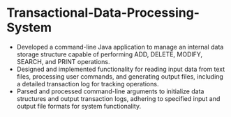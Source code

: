 # Transactional-Data-Processing-System

- Developed a command-line Java application to manage an internal data storage structure capable of performing ADD, DELETE, MODIFY, SEARCH, and PRINT operations.
- Designed and implemented functionality for reading input data from text files, processing user commands, and generating output files, including a detailed transaction log for tracking operations.
- Parsed and processed command-line arguments to initialize data structures and output transaction logs, adhering to specified input and output file formats for system functionality.
